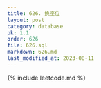 ```yaml
---
title: 626. 换座位
layout: post
category: database
pk: 1.1
order: 626
file: 626.sql
markdown: 626.md
last_modified_at: 2023-08-11
---
```


{% include leetcode.md %}
